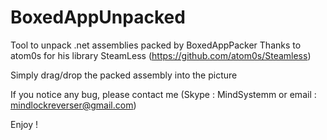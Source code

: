 # BoxedAppUnpacked
Tool to unpack .net assemblies packed by BoxedAppPacker
Thanks to atom0s for his library SteamLess (https://github.com/atom0s/Steamless)

Simply drag/drop the packed assembly into the picture 

If you notice any bug, please contact me (Skype : MindSystemm or email : mindlockreverser@gmail.com)

Enjoy ! 
